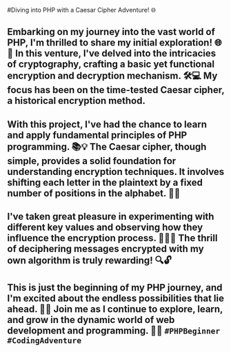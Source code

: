 #Diving into PHP with a Caesar Cipher Adventure! 🌐

## Embarking on my journey into the vast world of PHP, I'm thrilled to share my initial exploration! 🌐🚀 In this venture, I've delved into the intricacies of cryptography, crafting a basic yet functional encryption and decryption mechanism. 🛠️💻 My focus has been on the time-tested Caesar cipher, a historical encryption method.

## With this project, I've had the chance to learn and apply fundamental principles of PHP programming. 📚💡 The Caesar cipher, though simple, provides a solid foundation for understanding encryption techniques. It involves shifting each letter in the plaintext by a fixed number of positions in the alphabet. 🔄🔡

## I've taken great pleasure in experimenting with different key values and observing how they influence the encryption process. 👨‍💻🤓 The thrill of deciphering messages encrypted with my own algorithm is truly rewarding! 🔍🔓

## This is just the beginning of my PHP journey, and I'm excited about the endless possibilities that lie ahead. 🌈✨ Join me as I continue to explore, learn, and grow in the dynamic world of web development and programming. 🚧🌐 `#PHPBeginner` `#CodingAdventure`
